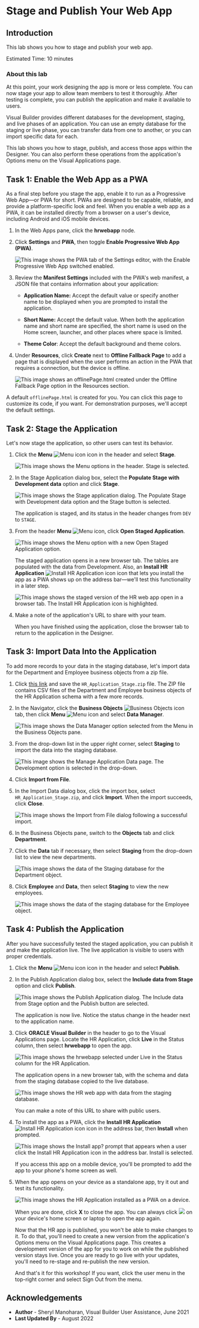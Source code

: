 # Stage and Publish Your Web App

## Introduction

This lab shows you how to stage and publish your web app.

Estimated Time:  10 minutes

### About this lab

At this point, your work designing the app is more or less complete. You can now stage your app to allow team members to test it thoroughly. After testing is complete, you can publish the application and make it available to users.

Visual Builder provides different databases for the development, staging, and live phases of an application. You can use an empty database for the staging or live phase, you can transfer data from one to another, or you can import specific data for each.

This lab shows you how to stage, publish, and access those apps within the Designer. You can also perform these operations from the application's Options menu on the Visual Applications page.

## Task 1: Enable the Web App as a PWA

As a final step before you stage the app, enable it to run as a Progressive Web App—or PWA for short. PWAs are designed to be capable, reliable, and provide a platform-specific look and feel. When you enable a web app as a PWA, it can be installed directly from a browser on a user's device, including Android and iOS mobile devices.

1.  In the Web Apps pane, click the **hrwebapp** node.

2.  Click **Settings** and **PWA**, then toggle **Enable Progressive Web App (PWA)**.

    ![](images/enable.png "This image shows the PWA tab of the Settings editor, with the Enable Progressive Web App switched enabled. ")

3.  Review the **Manifest Settings** included with the PWA's web manifest, a JSON file that contains information about your application:

    -   **Application Name:** Accept the default value or specify another name to be displayed when you are prompted to install the application.  

    -   **Short Name:** Accept the default value. When both the application name and short name are specified, the short name is used on the Home screen, launcher, and other places where space is limited.

    -   **Theme Color**: Accept the default background and theme colors.
4. Under **Resources**, click **Create** next to **Offline Fallback Page** to add a page that is displayed when the user performs an action in the PWA that requires a connection, but the device is offline.

    ![](images/offlinepage.png "This image shows an offlinePage.html created under the Offline Fallback Page option in the Resources section. ")

  A default `offlinePage.html` is created for you. You can click this page to customize its code, if you want. For demonstration purposes, we'll accept the default settings.

## Task 2: Stage the Application

Let's now stage the application, so other users can test its behavior.

1.  Click the **Menu** ![Menu icon](images/vbcssp_menu3_icon.png) icon in the header and select **Stage**.

    ![](images/vbcssp_sta_s2.png "This image shows the Menu options in the header. Stage is selected.")

2.  In the Stage Application dialog box, select the **Populate Stage with Development data** option and click **Stage**.

    ![](images/vbcssp_sta_s3.png "This image shows the Stage application dialog. The Populate Stage with Development data option and the Stage button is selected.")

    The application is staged, and its status in the header changes from `DEV` to `STAGE`.

3.  From the header **Menu** ![Menu icon](images/vbcssp_menu3_icon.png), click **Open Staged Application**.

    ![](images/vbcssp_sta_s4.png "This image shows the Menu option with a new Open Staged Application option.")

    The staged application opens in a new browser tab. The tables are populated with the data from Development. Also, an **Install HR Application** ![Install HR Application icon](images/install-app-icon.png) icon that lets you install the app as a PWA shows up on the address bar—we'll test this functionality in a later step.

    ![](images/open-shared-application-result.png "This image shows the staged version of the HR web app open in a browser tab. The Install HR Application icon is highlighted.")

4.  Make a note of the application's URL to share with your team.

    When you have finished using the application, close the browser tab to return to the application in the Designer.

## Task 3: Import Data Into the Application

To add more records to your data in the staging database, let's import data for the Department and Employee business objects from a zip file.

1.  Click [this link](https://objectstorage.us-ashburn-1.oraclecloud.com/p/LNAcA6wNFvhkvHGPcWIbKlyGkicSOVCIgWLIu6t7W2BQfwq2NSLCsXpTL9wVzjuP/n/c4u04/b/livelabsfiles/o/developer-library/HR_Application_Stage.zip ) and save the `HR_Application_Stage.zip` file. The ZIP file contains CSV files of the Department and Employee business objects of the HR Application schema with a few more records.

2.  In the Navigator, click the **Business Objects** ![Business Objects icon](images/bo-icon.png) tab, then click **Menu** ![Menu icon](images/vbcssp_menu2_icon.png) and select **Data Manager**.

    ![](images/vbcssp_imp_s3.png "This image shows the Data Manager option selected from the Menu in the Business Objects pane.")

3.  From the drop-down list in the upper right corner, select **Staging** to import the data into the staging database.  

    ![](images/vbcssp_imp_s4.png "This image shows the Manage Application Data page. The Development option is selected in the drop-down.")

4.  Click **Import from File**.

5.  In the Import Data dialog box, click the import box, select `HR_Application_Stage.zip`, and click **Import**. When the import succeeds, click **Close**.

    ![](images/vbcssp_imp_s6.png "This image shows the Import from File dialog following a successful import.")

6.  In the Business Objects pane, switch to the **Objects** tab and click **Department**.

7.  Click the **Data** tab if necessary, then select **Staging** from the drop-down list to view the new departments.

    ![](images/vbcssp_imp_s8.png "This image shows the data of the Staging database for the Department object.")

8.  Click **Employee** and **Data**, then select **Staging** to view the new employees.

    ![](images/vbcssp_imp_s9.png "This image shows the data of the staging database for the Employee object.")

## Task 4: Publish the Application

After you have successfully tested the staged application, you can publish it and make the application live. The live application is visible to users with proper credentials.

1.  Click the **Menu** ![Menu icon](images/vbcssp_menu3_icon.png) icon in the header and select **Publish**.

2.  In the Publish Application dialog box, select the **Include data from Stage** option and click **Publish**.  

    ![](images/vbcssp_pub_s2.png "This image shows the Publish Application dialog. The Include data from Stage option and the Publish button are selected.")

    The application is now live. Notice the status change in the header next to the application name.

3.  Click **ORACLE Visual Builder** in the header to go to the Visual Applications page. Locate the HR Application, click **Live** in the Status column, then select **hrwebapp** to open the app.

    ![](images/vbcssp_pub_s4_result.png "This image shows the hrwebapp selected under Live in the Status column for the HR Application. ")

    The application opens in a new browser tab, with the schema and data from the staging database copied to the live database.

    ![](images/published-view.png "This image shows the HR web app with data from the staging database.")

    You can make a note of this URL to share with public users.

4.  To install the app as a PWA, click the **Install HR Application** ![Install HR Application icon](images/install-app-icon.png) icon in the address bar, then **Install** when prompted.

    ![](images/install-as-pwa.png "This image shows the Install app? prompt that appears when a user click the Install HR Application icon in the address bar. Install is selected.")

    If you access this app on a mobile device, you'll be prompted to add the app to your phone's home screen as well.

5. When the app opens on your device as a standalone app, try it out and test its functionality.

    ![](images/pwa-installed.png "This image shows the HR Application installed as a PWA on a device.")

    When you are done, click **X** to close the app. You can always click ![](images/pwa-desktop-icon.png) on your device's home screen or laptop to open the app again.

    Now that the HR app is published, you won't be able to make changes to it. To do that, you'll need to create a new version from the application's Options menu on the Visual Applications page. This creates a development version of the app for you to work on while the published version stays live. Once you are ready to go live with your updates, you'll need to re-stage and re-publish the new version.

    And that's it for this workshop! If you want, click the user menu in the top-right corner and select Sign Out from the menu.

## Acknowledgements

* **Author** - Sheryl Manoharan, Visual Builder User Assistance, June 2021
* **Last Updated By** - August 2022
